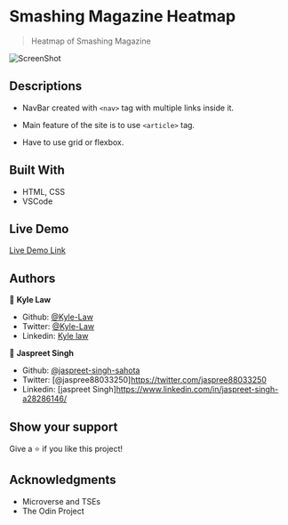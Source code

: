 # Smashing Magazine Heatmap

> Heatmap of Smashing Magazine

![ScreenShot](https://user-images.githubusercontent.com/55923773/73240145-096bf480-41d9-11ea-888a-48feded325f3.png)

## Descriptions
- NavBar created with `<nav>` tag with multiple links inside it.

- Main feature of the site is to use `<article>` tag.

- Have to use grid or flexbox.

## Built With

- HTML, CSS
- VSCode

## Live Demo

[Live Demo Link](https://rawcdn.githack.com/Kyle-Law/smashing-magazine-heatmap/936875f835dfccfaff1f3566d4f1fa14db80a69d/index.html)

## Authors

👤 **Kyle Law**

- Github: [@Kyle-Law](https://github.com/Kyle-Law)
- Twitter: [@Kyle-Law](https://twitter.com/ZhunKhing)
- Linkedin: [Kyle law](https://www.linkedin.com/in/kyle-lawzhunkhing/)

👤 **Jaspreet Singh**

- Github: [@jaspreet-singh-sahota](https://github.com/jaspreet-singh-sahota)
- Twitter: [@jaspree88033250]https://twitter.com/jaspree88033250
- Linkedin: [jaspreet Singh]https://www.linkedin.com/in/jaspreet-singh-a28286146/

## Show your support

Give a ⭐️ if you like this project!

## Acknowledgments

- Microverse and TSEs
- The Odin Project
